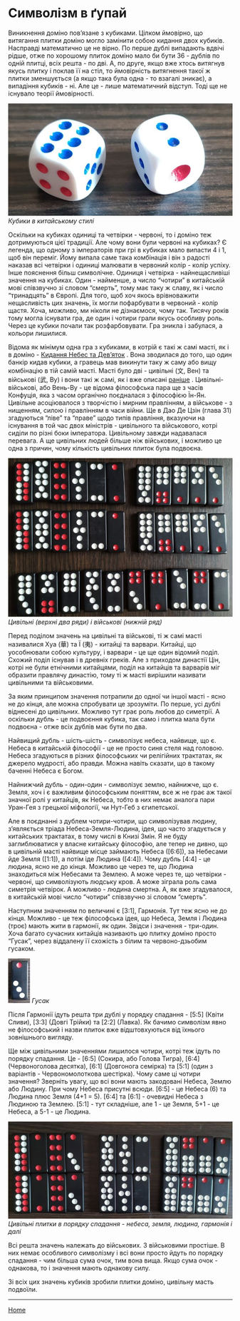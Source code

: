 # Символізм в ґупай

Виникнення доміно пов’язане з кубиками. Цілком ймовірно, що витягання плитки доміно могло замінити собою кидання двох кубиків. Насправді математично це не вірно. По перше дублі випадають вдвічі рідше, отже по хорошому плиток доміно мало би бути 36 - дублів по одній плитці, всіх решта - по дві. А, по друге, якщо вже хтось витягнув якусь плитку і поклав її на стіл, то ймовірність витягнення такої ж плитки зменшується (а якщо така була одна - то взагалі зникає), а випадіння кубиків - ні. Але це - лише математичний відступ. Тоді ще не існувало теорії ймовірності. 

![](/docs/assets/images/gupai/dice.jpg?w=723)
_Кубики в китайському стилі_

Оскільки на кубиках одиниці та четвірки - червоні, то і доміно теж дотримуються цієї традиції. Але чому вони були червоні на кубиках? Є легенда, що одному з імператорів при грі в кубиках мало випасти 4 і 1, щоб він переміг. Йому випала саме така комбінація і він з радості наказав всі четвірки і одиниці малювати в червоний колір - колір успіху. Інше пояснення більш символічне. Одиниця і четвірка - найнещасливіші значення на кубиках. Один - найменше, а число “чотири” в китайській мові співзвучно зі словом “смерть”, тому має таку ж славу, як і число “тринадцять” в Європі. Для того, щоб хоч якось врівноважити нещасливість цих значень, їх могли пофарбувати в червоний - колір щастя. Хоча, можливо, ми ніколи не дізнаємося, чому так. Тисячу років тому могла існувати гра, де один і чотири грали якусь особливу роль. Через це кубики почали так розфарбовувати. Гра зникла і забулася, а кольори лишилися. 

Відома як мінімум одна гра з кубиками, в котрій є такі ж самі масті, як і в доміно - [Кидання Небес та Дев’яток](https://healthy.uwaterloo.ca/museum/Archives/Culin/Dice1893/chaktinkau.html) . Вона зводилася до того, що один банкір кидав кубики, а гравець мав викинути таку ж саму або вищу комбінацію в тій самій масті. Масті було дві - цивільні (文, Вен) та військові (武, Ву) і вони такі ж самі, як і вже описані [раніше](/wpua/gupai/deck.html) . Цивільні-військові, або Вень-Ву - це відома філософська пара ще з часів Конфуція, яка з часом органічно поєдналася з філософією Їн-Ян. Цивільне асоціювалося з творчістю і мирним правлінням, а військове - з нищенням, силою і правлінням в часи війни. Ще в Дао Де Цзін (глава 31) згадуються “ліве” та “праве” щодо типів правління, вказуючи на існування в той час двох міністрів - цивільного та військового, котрі сиділи по різні боки імператора. Цивільному завжди надавалася перевага. А ще цивільних людей більше ніж військових, і можливо це одна з причин, чому кількість цивільних плиток була подвоєна. 

![](/docs/assets/images/gupai/wu-wen.jpg)
_Цивільні (верхні два ряди) і військові (нижній ряд)_

Перед поділом значень на цивільні та військові, ті ж самі масті називалися Хуа (華) та Ї (夷) - китайці та варвари. Китайці, що уособнювали собою культуру, і варвари - це ще один відомий поділ. Схожий поділ існував і в древніх греків. Але з приходом династії Цін, котрі не були етнічними китайцями, поділ на китайців та варварів міг образити правлячу династію, тому ті ж масті вирішили називати цивільними та військовими. 

За яким принципом значення потрапили до одної чи іншої масті - ясно не до кінця, але можна спробувати це зрозуміти. По перше, усі дублі віднесені до цивільних. Можливо тут грає роль любов до симетрії. А оскільки дубль - це подвоєння кубика, так само і плитка мала бути подвоєна - отже всіх дублів має бути по два. 

Найвищий дубль - шість-шість - символізує небеса, найвище, що є. Небеса в китайській філософії - це не просто синя стеля над головою. Небеса згадуються в різних філософських чи релігійних трактатах, як джерело мудрості, або правди. Можна навіть сказати, що в такому баченні Небеса є Богом. 

Найнижчий дубль - один-один - символізує землю, найнижче, що є. Земля, хоч і є важливим філософським поняттям, все ж не грає аж такої значної ролі у китайців, як Небеса, тобто в них немає аналога пари Уран-Гея з грецької міфології, чи Нут-Геб з єгипетської. 

Але в поєднанні з дублем чотири-чотири, що символізував людину, з’являється тріада Небеса-Земля-Людина, ідея, що часто згадується у китайських трактатах, в тому числі в Книзі Змін. Я не буду заглиблюватися у власне китайську філософію, але тепер не дивно, що в цивільній масті найвище місце займають Небеса ([6:6]), за Небесами йде Земля ([1:1]), а потім іде Людина ([4:4]). Чому дубль [4:4] - це людина, ясно не до кінця. Можливо це через те, що Людина знаходиться між Небесами та Землею. А може через те, що четвірки - червоні, що символізують людську кров. А може зіграла роль сама симетрія четвірок. А можливо - людина смертна. А, як вже згадувалося, в китайській мові число “чотири” співзвучно зі словом “смерть”. 

Наступним значенням по величині є [3:1], Гармонія. Тут теж ясно не до кінця. Можливо - це теж філософська ідея, що Небеса, Земля і Людина (троє) мають жити в гармонії, як один. Звідси і значення - три-один. Хоча багато сучасних китайців називають цю плитку доміно просто “Гусак”, через віддалену її схожість з білим та червоно-дзьобим гусаком. 

![](/docs/assets/images/gupai/he-goose-small.jpg?w=49)
_Гусак_

Після Гармонії ідуть решта три дублі у порядку спадання - [5:5] (Квіти Сливи), [3:3] (Довгі Трійки) та [2:2] (Лавка). Як бачимо символізм явно не філософський і назви плиток вже відштовхуються від їхнього зовнішнього вигляду. 

Ще між цивільними значеннями лишилося чотири, котрі теж ідуть по порядку спадання. Це - [6:5] (Сокира, або Голова Тигра), [6:4] (Червоноголова десятка), [6:1] (Довгонога семірка) та [5:1] (один з варіантів - Червономолоткова шестірка). Чому саме ці чотири значення? Зверніть увагу, що всі вони мають закодовані Небеса, Землю або Людину. При чому Небеса присутні всюди. [6:5] - це Небеса (6) та Людина плюс Земля (4+1 = 5). [6:4] та [6:1] - очевидні Небеса з Людиною та Землею. [5:1] - тут складніше, але 1 - це Земля, 5+1 - це Небеса, а 5-1 - це Людина. 

![](/docs/assets/images/gupai/civil-pairs.jpg)
_Цивільні плитки в порядку спадання - небеса, земля, людина, гармонія і далі_

Всі решта значень належать до військових. З військовими простіше. В них немає особливого символізму і всі вони просто йдуть по порядку спадання - чим більша сума очок, тим вона вища. Якщо сума очок - однакова, то і значення мають однакову силу. 

Зі всіх цих значень кубиків зробили плитки доміно, цивільну масть подвоїли. 

---  

[Home](/wpua/gupai/index.html)
